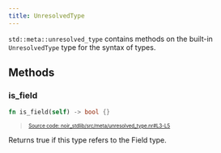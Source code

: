 ```yaml
---
title: UnresolvedType
---
```


`std::meta::unresolved_type` contains methods on the built-in `UnresolvedType` type for the syntax of types.

## Methods

### is_field

```rust title="is_field" showLineNumbers 
fn is_field(self) -> bool {}
```
> <sup><sub><a href="https://github.com/noir-lang/noir/blob/master/noir_stdlib/src/meta/unresolved_type.nr#L3-L5" target="_blank" rel="noopener noreferrer">Source code: noir_stdlib/src/meta/unresolved_type.nr#L3-L5</a></sub></sup>


Returns true if this type refers to the Field type.
